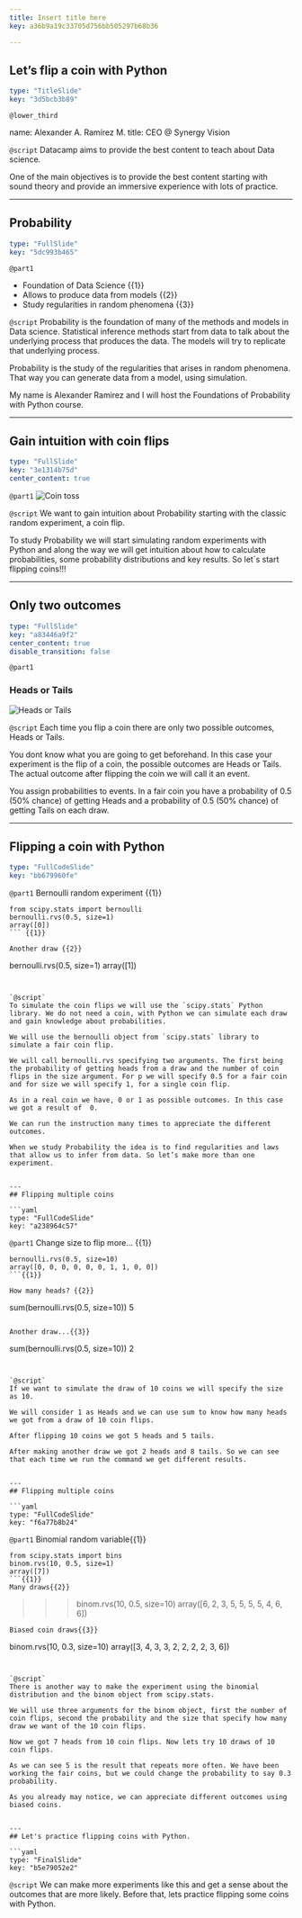```yaml
---
title: Insert title here
key: a36b9a19c33705d756bb505297b68b36

---
```

## Let’s flip a coin with Python

```yaml
type: "TitleSlide"
key: "3d5bcb3b89"
```

`@lower_third`

name: Alexander A. Ramírez M.
title: CEO @ Synergy Vision


`@script`
Datacamp aims to provide the best content to teach about Data science. 

One of the main objectives is to provide the best content starting with sound theory and provide an immersive experience with lots of practice.


---
## Probability

```yaml
type: "FullSlide"
key: "5dc993b465"
```

`@part1`
- Foundation of Data Science {{1}}
- Allows to produce data from models {{2}}
- Study regularities in random phenomena {{3}}


`@script`
Probability is the foundation of many of the methods and models in Data science. Statistical inference methods start from data to talk about the underlying process that produces the data. The models will try to replicate that underlying process.

Probability is the study of the regularities that arises in random phenomena. That way you can generate data from a model, using simulation.

My name is Alexander Ramirez and I will host the Foundations of Probability with Python course.


---
## Gain intuition with coin flips

```yaml
type: "FullSlide"
key: "3e1314b75d"
center_content: true
```

`@part1`
![Coin toss](https://assets.datacamp.com/production/repositories/3758/datasets/5d0d5f4e14e6109d612eaa697f9d0ba6e369e324/coin-toss2.jpg)


`@script`
We want to gain intuition about Probability starting with the classic random experiment, a coin flip.

To study Probability we will start simulating random experiments with Python and along the way we will get intuition about how to calculate probabilities, some probability distributions and key results. So let´s start flipping coins!!!


---
## Only two outcomes

```yaml
type: "FullSlide"
key: "a83446a9f2"
center_content: true
disable_transition: false
```

`@part1`
### Heads or Tails

![Heads or Tails](https://assets.datacamp.com/production/repositories/3758/datasets/f20ded894493cc77a61e7e15885830e015521b0f/coin-head-and-tail-riddle.jpg)


`@script`
Each time you flip a coin there are only two possible outcomes, Heads or Tails.

You dont know what you are going to get beforehand. In this case your experiment is the flip of a coin, the possible outcomes are Heads or Tails. The actual outcome after flipping the coin we will call it an event.

You assign probabilities to events. In a fair coin you have a probability of 0.5 (50% chance) of getting Heads and a probability of 0.5 (50% chance) of getting Tails on each draw.


---
## Flipping a coin with Python

```yaml
type: "FullCodeSlide"
key: "bb679960fe"
```

`@part1`
Bernoulli random experiment {{1}}
```
from scipy.stats import bernoulli
bernoulli.rvs(0.5, size=1)
array([0])
``` {{1}}

Another draw {{2}}
```
bernoulli.rvs(0.5, size=1)
array([1])
```{{2}}


`@script`
To simulate the coin flips we will use the `scipy.stats` Python library. We do not need a coin, with Python we can simulate each draw and gain knowledge about probabilities.

We will use the bernoulli object from `scipy.stats` library to simulate a fair coin flip.

We will call bernoulli.rvs specifying two arguments. The first being the probability of getting heads from a draw and the number of coin flips in the size argument. For p we will specify 0.5 for a fair coin and for size we will specify 1, for a single coin flip.

As in a real coin we have, 0 or 1 as possible outcomes. In this case we got a result of  0.

We can run the instruction many times to appreciate the different outcomes.

When we study Probability the idea is to find regularities and laws that allow us to infer from data. So let’s make more than one experiment.


---
## Flipping multiple coins

```yaml
type: "FullCodeSlide"
key: "a238964c57"
```

`@part1`
Change size to flip more… {{1}}
```
bernoulli.rvs(0.5, size=10)
array([0, 0, 0, 0, 0, 0, 1, 1, 0, 0])
```{{1}}

How many heads? {{2}}
```
sum(bernoulli.rvs(0.5, size=10))
5
```{{2}}

Another draw...{{3}}
```
sum(bernoulli.rvs(0.5, size=10))
2
```{{3}}


`@script`
If we want to simulate the draw of 10 coins we will specify the size as 10.

We will consider 1 as Heads and we can use sum to know how many heads we got from a draw of 10 coin flips.

After flipping 10 coins we got 5 heads and 5 tails.

After making another draw we got 2 heads and 8 tails. So we can see that each time we run the command we get different results.


---
## Flipping multiple coins

```yaml
type: "FullCodeSlide"
key: "f6a77b8b24"
```

`@part1`
Binomial random variable{{1}}
```
from scipy.stats import bins
binom.rvs(10, 0.5, size=1)
array([7])
```{{1}}
Many draws{{2}}
```
>>> binom.rvs(10, 0.5, size=10)
array([6, 2, 3, 5, 5, 5, 5, 4, 6, 6])
```{{2}}
Biased coin draws{{3}}
```
binom.rvs(10, 0.3, size=10)
array([3, 4, 3, 3, 2, 2, 2, 2, 3, 6])
```{{3}}


`@script`
There is another way to make the experiment using the binomial distribution and the binom object from scipy.stats.

We will use three arguments for the binom object, first the number of coin flips, second the probability and the size that specify how many draw we want of the 10 coin flips.

Now we got 7 heads from 10 coin flips. Now lets try 10 draws of 10 coin flips.

As we can see 5 is the result that repeats more often. We have been working the fair coins, but we could change the probability to say 0.3 probability.

As you already may notice, we can appreciate different outcomes using biased coins.


---
## Let's practice flipping coins with Python.

```yaml
type: "FinalSlide"
key: "b5e79052e2"
```

`@script`
We can make more experiments like this and get a sense about the outcomes that are more likely. Before that, lets practice flipping some coins with Python.

